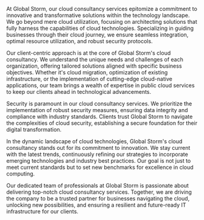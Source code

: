 At Global Storm, our cloud consultancy services epitomize a commitment to innovative and transformative solutions within the technology landscape. We go beyond mere cloud utilization, focusing on architecting solutions that fully harness the capabilities of cloud technologies. Specializing in guiding businesses through their cloud journey, we ensure seamless integration, optimal resource utilization, and robust security protocols.

Our client-centric approach is at the core of Global Storm's cloud consultancy. We understand the unique needs and challenges of each organization, offering tailored solutions aligned with specific business objectives. Whether it's cloud migration, optimization of existing infrastructure, or the implementation of cutting-edge cloud-native applications, our team brings a wealth of expertise in public cloud services to keep our clients ahead in technological advancements.

Security is paramount in our cloud consultancy services. We prioritize the implementation of robust security measures, ensuring data integrity and compliance with industry standards. Clients trust Global Storm to navigate the complexities of cloud security, establishing a secure foundation for their digital transformation.

In the dynamic landscape of cloud technologies, Global Storm's cloud consultancy stands out for its commitment to innovation. We stay current with the latest trends, continuously refining our strategies to incorporate emerging technologies and industry best practices. Our goal is not just to meet current standards but to set new benchmarks for excellence in cloud computing.

Our dedicated team of professionals at Global Storm is passionate about delivering top-notch cloud consultancy services. Together, we are driving the company to be a trusted partner for businesses navigating the cloud, unlocking new possibilities, and ensuring a resilient and future-ready IT infrastructure for our clients.
